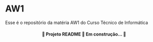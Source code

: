 # AW1
Esse é o repositório da matéria AW1 do Curso Técnico de Informática

<h4 align="center">
  🚧 Projeto README 🚀 Em construção... 🚧
</h4>

